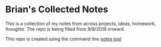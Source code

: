 # Brian's Collected Notes
This is a collection of my notes from across projects, ideas, homework, thoughts. The repo is being filled from 9/9/2018 onward.

This repo is created using the command line [notes tool](github.com/pimterry/notes)
